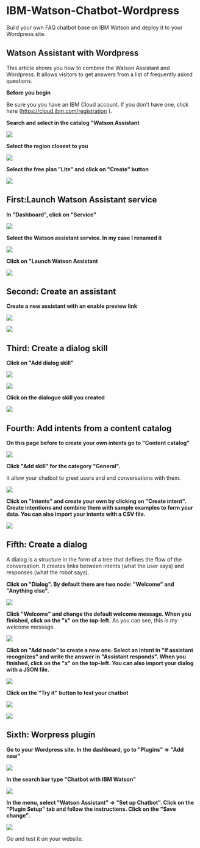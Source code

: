 # IBM-Watson-Chatbot-Wordpress
Build your own FAQ chatbot base on IBM Watson and deploy it to your Wordpress site.
## Watson Assistant with Wordpress
This article shows you how to combine the Watson Assistant and Wordpress. It allows visitors to get answers from a list of frequently asked questions.

**Before you begin**

Be sure you you have an IBM Cloud account. If you don't have one, click here (https://cloud.ibm.com/registration ).

**Search and select in the catalog "Watson Assistant**

![](images/WatsonChatbotWordpress_01.png)
  
**Select the region closest to you**

![](images/WatsonChatbotWordpress_02.png)

**Select the free plan "Lite" and click on "Create" button**

![](images/WatsonChatbotWordpress_03.png)

## First:Launch Watson Assistant service

**In "Dashboard", click on "Service"**

![](images/WatsonChatbotWordpress_04.png)

**Select the Watson assistant service. In my case I renamed it**

![](images/WatsonChatbotWordpress_05.png)

**Click on "Launch Watson Assistant**

![](images/WatsonChatbotWordpress_06.png)

## Second: Create an assistant

**Create a new assistant with an enable preview link**

![](images/WatsonChatbotWordpress_07.png)

![](images/WatsonChatbotWordpress_08.png)

## Third: Create a dialog skill

**Click on "Add dialog skill"**

![](images/WatsonChatbotWordpress_09.png)

![](images/WatsonChatbotWordpress_10.png)

**Click on the dialogue skill you created**

![](images/WatsonChatbotWordpress_11.png)

## Fourth: Add intents from a content catalog

**On this page before to create your own intents go to "Content catalog"**

![](images/WatsonChatbotWordpress_12.png)

**Click "Add skill" for the category "General".**

It allow your chatbot to greet users and end conversations with them.

![](images/WatsonChatbotWordpress_13.png)

**Click on "Intents" and create your own by clicking on "Create intent".  Create intentions and combine them with sample examples to form your data. You can also import your intents with a CSV file.**

![](images/WatsonChatbotWordpress_14.png)

## Fifth: Create a dialog

A dialog is a structure in the form of a tree that defines the flow of the conversation. It creates links between intents (what the user says) and responses (what the robot says). 

**Click on "Dialog". By default there are two node: "Welcome" and "Anything else".**

![](images/WatsonChatbotWordpress_15.png)

**Click "Welcome" and change the default welcome message. When you finished, click on the "x" on the top-left.**
As you can see, this is my welcome message.

![](images/WatsonChatbotWordpress_16.png)

**Click on "Add node" to create a new one. Select an intent in "If assistant recognizes" and write the answer in "Assistant responds". When you finished, click on the "x" on the top-left. You can also import your dialog with a JSON file.**

![](images/WatsonChatbotWordpress_17.png)

**Click on the "Try it" button to test your chatbot**

![](images/WatsonChatbotWordpress_18.png)

![](images/WatsonChatbotWordpress_19.png)

## Sixth: Worpress plugin

**Go to your Wordpress site. In the dashboard, go to "Plugins" => "Add new"**

![](images/WatsonChatbotWordpress_20.png)

**In the search bar type "Chatbot with IBM Watson"**

![](images/WatsonChatbotWordpress_21.png)

**In the menu, select "Watson Assistant" => "Set up Chatbot". Click on the "Plugin Setup" tab and follow the instructions. Click on the "Save change".**

![](images/WatsonChatbotWordpress_22.png)

Go and test it on your website. 







